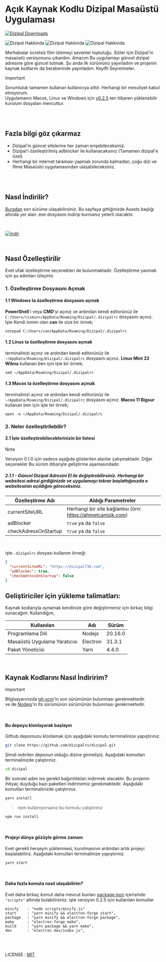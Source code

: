 # Açık Kaynak Kodlu Dizipal Masaüstü Uygulaması
[![Dizipal Downloads](https://img.shields.io/github/downloads/dizipaltv/dizipal/total.svg?style=flat&label=Toplam%20İndirme)](https://github.com/dizipaltv/dizipal/releases)

![Dizipal Hakkinda](https://cdn.jsdelivr.net/gh/dizipaltv/assets/pictures/boydan-al-guzum.webp)
![Dizipal Hakkinda](https://cdn.jsdelivr.net/gh/dizipaltv/assets/pictures/arama-cibiki.webp)
![Dizipal Hakkinda](https://cdn.jsdelivr.net/gh/dizipaltv/assets/pictures/hakkinda.webp)

Merhabalar ücretsiz film izlemeyi sevenler topluluğu. Sizler için Dizipal'in masaüstü versiyonunu çıkardım. Amacım Bu uygulamayı güncel dizipal adresine göre güncel tutmak. Şu anda ilk sürümünü yayınladım ve projenin kaynak kodlarını da beraberinde yayınladım. Keyifli Seyretmeler.

> [!IMPORTANT]      
> Sorumluluk tamamen kullanan kullanıcıya aittir. Herhangi bir mesuliyet kabul etmiyorum.     
> Uygulamanın Macos, Linux ve Windows için [v0.2.5](https://github.com/dizipaltv/dizipal/releases/v0.2.5) ten itibaren yüklenebilir kurulum dosyaları mevcuttur.     


<br /><br />


## Fazla bilgi göz çıkarmaz

- Dizipal'in güncel sitelerine her zaman erişebileceksiniz.
- Dizipal'i özelleştirilmiş adblocker ile kullanacaksınız (Tamamen dizipal'e özel)
- Herhangi bir internet taraması yapmak zorunda kalmadan, çoğu dizi ve filme Masaüstü uygulamasından ulaşabileceksiniz.

<br /><br />


## Nasıl İndirilir?

[Buradan](https://github.com/dizipaltv/dizipal/releases/latest) son sürüme ulaşabilirsiniz. Bu sayfaya gittiğinizde Assets başlığı altında yer alan .exe dosyasını indirip kurmanız yeterli olacaktır.

<br />

[![indir](https://cdn.jsdelivr.net/gh/dizipaltv/assets/pictures/indir.webp)](https://github.com/dizipaltv/dizipal/releases/latest)

<br />


## Nasıl Özelleştirilir
Evet ufak özelleştirme seçenekleri de bulunmaktadır. Özelleştirme yaomak için şu adımları izleyiniz <br />

### 1. Özelleştirme Dosyasını Açmak
#### 1.1 Windows ta özelleştirme dosyasını açmak
**PowerShell**'i veya **CMD**'yi açınız ve ardından kendi editorünüz ile `C:/Users/<ismin>/AppData/Roaming/Dizipal/.dizipalrc` dosyasını açınız.
İşte Kendi ismim olan **can** ile size bir örnek;
```
notepad C:/Users/can/AppData/Roaming/Dizipal/.dizipalrc
```

#### 1.2 Linux ta özelleştirme dosyasını açmak
terminalinizi açınız ve ardından kendi editorünüz ile `~/AppData/Roaming/Dizipal/.dizipalrc` dosyasını açınız.
**Linux Mint 22 Wilma** kullanan ben için işte bir örnek;
```
xed ~/AppData/Roaming/Dizipal/.dizipalrc
```

#### 1.3 Macos ta özelleştirme dosyasını açmak
terminalinizi açınız ve ardından kendi editorünüz ile `~/AppData/Roaming/Dizipal/.dizipalrc` dosyasını açınız.
**Macos 11 Bigsur** kullanan ben için işte bir örnek;
```
open -e ~/AppData/Roaming/Dizipal/.dizipalrc
```


### 2. Neler özelleştirilebilir?
#### 2.1 İşte özelleştirebileceklerinizin bir listesi

> [!NOTE]     
> Versiyon 0.1.0 için sadece aşağıda gösterilen alanlar çalışmaktadır. Diğer seçenekler Bu sürüm itibariyle geliştirme aşamasındadır.

##### 2.1.1 - Güncel Dizipal Adresini El ile değiştirebilirsiniz. Herhangi bir websitesi adresi girdiğinizde ve uygulamayı tekrar başlattığınızda o websitesinin açıldığını göreceksiniz.

| Özelleştirme Adı      | Aldığı Parametreler                                          |
|-----------------------|--------------------------------------------------------------|
| currentSiteURL        | Herhangi bir site bağlantısı (örn: https://ahmetcanisik.com) |
| adBlocker             | `true` ya da `false`                                         |
| checkAdressOnStartup  | `true` ya da `false`                                         |


<br />

işte `.dizipalrc` dosyası kullanım örneği:
```json
{
  "currentSiteURL": "https://dizipal738.com",
  "adBlocker": true,
  "checkAdressOnStartup": false
}
```



## Geliştiriciler için yükleme talimatları:

Kaynak kodlarıyla oynamak kendinize göre değiştirmeniz için birkaç bilgi sunacağım: Kullandığım,

| Kullanılan                   | Adı      | Sürüm   |
|------------------------------| -------- | ------- |
| Programlama Dili             | Nodejs   | 20.16.0 |
| Masaüstü Uygulama Yaratıcısı | Electron | 31.3.1  |
| Paket Yöneticisi             | Yarn     | 4.4.0   |

<br />

## Kaynak Kodlarını Nasıl İndiririm?
> [!IMPORTANT]      
> Bilgisayarınızda [git-scm](https://git-scm.com/)'in son sürümünün bulunması gerekmektedir.      
> ve de [Nodejs](https://nodejs.org)'in lts sürümünün sürümünün bulunması gerekmektedir.          

<br />

#### Bu depoyu klonlayarak başlayın

Github depomuzu klonlamak için aşağıdaki komutu terminalinize yapıştırınız.

```bash
git clone https://github.com/dizipaltv/dizipal.git
```

Şimdi indirilen deponun olduğu dizine girmeliyiz. Aşağıdaki komutları terminalinizde çalıştırınız.

```bash
cd dizipal
```

Bir sonraki adım ise gerekli bağımlılıkları indirmek olacaktır. Bu projenin ihtiyaç duyduğu bazı paketleri
indirmemiz gerekmektedir. Aşağıdaki komutları terminalinizde çalıştırınız.

```bash
yarn install
```

> npm kullanıyorsanız bu komutu çalıştırınız
```bash
npm run install
```

<br />

#### Projeyi dünya gözüyle görme zamanı

Evet gerekli herşeyin yüklenmesi, kurulmasının ardından artık projeyi başlatabiliriz.
Aşağıdaki komutları terminalinize yapıştırınız.

```bash
yarn start
```

<br />

#### Daha fazla komuta nasıl ulaşabilirim?
Evet daha birkaç komut daha mevcut bunları [package.json](package.json) içerisinde `"scripts"` altında bulabilirsiniz.
işte versiyon 0.2.5 için kullanılan komutlar
```
minify    : "node scripts/minify.js"
start     : "yarn minify && electron-forge start",
package   : "yarn minify && electron-forge package",
make      : "electron-forge make",
build     : "yarn package && yarn make",
dev       : "electron dev/index.js",
```

<br /><br />

LICENSE : [MIT](LICENSE)